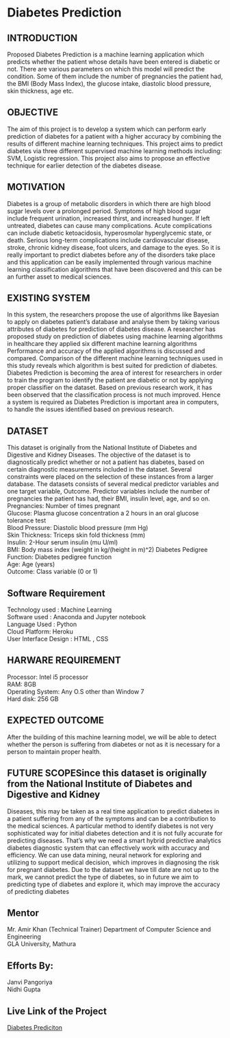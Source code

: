 # Diabetes Prediction
## INTRODUCTION
Proposed Diabetes Prediction is a machine learning application which predicts whether the patient 
whose details have been entered is diabetic or not. There are various parameters on which this model 
will predict the condition. Some of them include the number of pregnancies the patient had, the BMI 
(Body Mass Index), the glucose intake, diastolic blood pressure, skin thickness, age etc.

## OBJECTIVE
The aim of this project is to develop a system which can perform early prediction of diabetes for a 
patient with a higher accuracy by combining the results of different machine learning techniques. This 
project aims to predict diabetes via three different supervised machine learning methods including: 
SVM, Logistic regression.
This project also aims to propose an effective technique for earlier detection of the diabetes disease.
## MOTIVATION
Diabetes is a group of metabolic disorders in which there are high blood sugar levels over a prolonged 
period. Symptoms of high blood sugar include frequent urination, increased thirst, and increased 
hunger. If left untreated, diabetes can cause many complications. Acute complications can include 
diabetic ketoacidosis, hyperosmolar hyperglycemic state, or death. Serious long-term complications 
include cardiovascular disease, stroke, chronic kidney disease, foot ulcers, and damage to the eyes.
So it is really important to predict diabetes before any of the disorders take place and this application 
can be easily implemented through various machine learning classification algorithms that have been 
discovered and this can be an further asset to medical sciences.
## EXISTING SYSTEM
In this system, the researchers propose the use of algorithms like Bayesian to apply on diabetes 
patient’s database and analyse them by taking various attributes of diabetes for prediction of 
diabetes disease. A researcher has proposed study on prediction of diabetes using machine 
learning algorithms in healthcare they applied six different machine learning algorithms Performance and accuracy of the applied algorithms is discussed and compared. Comparison of 
the different machine learning techniques used in this study reveals which algorithm is best suited 
for prediction of diabetes. Diabetes Prediction is becoming the area of interest for researchers in 
order to train the program to identify the patient are diabetic or not by applying proper classifier 
on the dataset. Based on previous research work, it has been observed that the classification 
process is not much improved. Hence a system is required as Diabetes Prediction is important 
area in computers, to handle the issues identified based on previous research.
## DATASET
This dataset is originally from the National Institute of Diabetes and Digestive and Kidney Diseases. 
The objective of the dataset is to diagnostically predict whether or not a patient has diabetes, based on 
certain diagnostic measurements included in the dataset. Several constraints were placed on the 
selection of these instances from a larger database. The datasets consists of several medical predictor 
variables and one target variable, Outcome. Predictor variables include the number of pregnancies the 
patient has had, their BMI, insulin level, age, and so on.<br>
 Pregnancies: Number of times pregnant <br>
 Glucose: Plasma glucose concentration a 2 hours in an oral glucose tolerance test<br>
 Blood Pressure: Diastolic blood pressure (mm Hg)<br>
 Skin Thickness: Triceps skin fold thickness (mm)<br>
 Insulin: 2-Hour serum insulin (mu U/ml)<br> BMI: Body mass index (weight in kg/(height in m)^2)
 Diabetes Pedigree Function: Diabetes pedigree function<br>
 Age: Age (years)<br>
 Outcome: Class variable (0 or 1)
## Software Requirement
 Technology used : Machine Learning<br>
 Software used : Anaconda and Jupyter notebook<br>
 Language Used : Python<br>
 Cloud Platform: Heroku<br>
 User Interface Design : HTML , CSS<br>
## HARWARE REQUIREMENT
Processor: Intel i5 processor <br>
RAM: 8GB <br>
Operating System: Any O.S other than Window 7<br>
Hard disk: 256 GB<br>
## EXPECTED OUTCOME
After the building of this machine learning model, we will be able to detect whether the person is 
suffering from diabetes or not as it is necessary for a person to maintain proper health.
## FUTURE SCOPESince this dataset is originally from the National Institute of Diabetes and Digestive and Kidney 
Diseases, this may be taken as a real time application to predict diabetes in a patient suffering from 
any of the symptoms and can be a contribution to the medical sciences.
A particular method to identify diabetes is not very sophisticated way for initial diabetes detection and 
it is not fully accurate for predicting diseases. That’s why we need a smart hybrid predictive analytics 
diabetes diagnostic system that can effectively work with accuracy and efficiency. We can use data 
mining, neural network for exploring and utilizing to support medical decision, which improves in 
diagnosing the risk for pregnant diabetes. Due to the dataset we have till date are not up to the mark, 
we cannot predict the type of diabetes, so in future we aim to predicting type of diabetes and explore 
it, which may improve the accuracy of predicting diabetes

## Mentor
Mr. Amir Khan 
(Technical Trainer)
Department of Computer Science and Engineering <br>
GLA University, Mathura
## Efforts By:
Janvi Pangoriya <br>
Nidhi Gupta 

## Live Link of the Project
<a href="https://diabetespredictionminiproject.herokuapp.com/"> Diabetes Prediciton </a>
